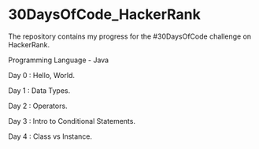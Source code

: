 # 30DaysOfCode_HackerRank

The repository contains my progress for the #30DaysOfCode challenge on HackerRank.

Programming Language - Java

Day 0 : Hello, World.

Day 1 : Data Types.

Day 2 : Operators.

Day 3 : Intro to Conditional Statements.

Day 4 : Class vs Instance.